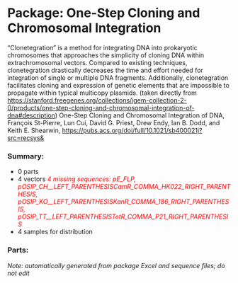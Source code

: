 # Package: One-Step Cloning and Chromosomal Integration

“Clonetegration” is a method for integrating DNA into prokaryotic chromosomes that approaches the simplicity of cloning DNA within extrachromosomal vectors. Compared to existing techniques, clonetegration drastically decreases the time and effort needed for integration of single or multiple DNA fragments. Additionally, clonetegration facilitates cloning and expression of genetic elements that are impossible to propagate within typical multicopy plasmids. (taken directly from https://stanford.freegenes.org/collections/igem-collection-2-0/products/one-step-cloning-and-chromosomal-integration-of-dna#description) One-Step Cloning and Chromosomal Integration of DNA, François St-Pierre, Lun Cui, David G. Priest, Drew Endy, Ian B. Dodd, and Keith E. Shearwin, https://pubs.acs.org/doi/full/10.1021/sb400021j?src=recsys&

### Summary:

- 0 parts
- 4 vectors _<span style="color:red">4 missing sequences: pE_FLP, pOSIP_CH__LEFT_PARENTHESISCamR_COMMA_HK022_RIGHT_PARENTHESIS, pOSIP_KO__LEFT_PARENTHESISKanR_COMMA_186_RIGHT_PARENTHESIS, pOSIP_TT__LEFT_PARENTHESISTetR_COMMA_P21_RIGHT_PARENTHESIS</span>_
- 4 samples for distribution

### Parts:


_Note: automatically generated from package Excel and sequence files; do not edit_
